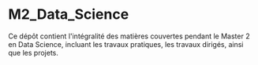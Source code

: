 # M2_Data_Science


Ce dépôt contient l'intégralité des matières couvertes pendant le Master 2 en Data Science, incluant les travaux pratiques, les travaux dirigés, ainsi que les projets.